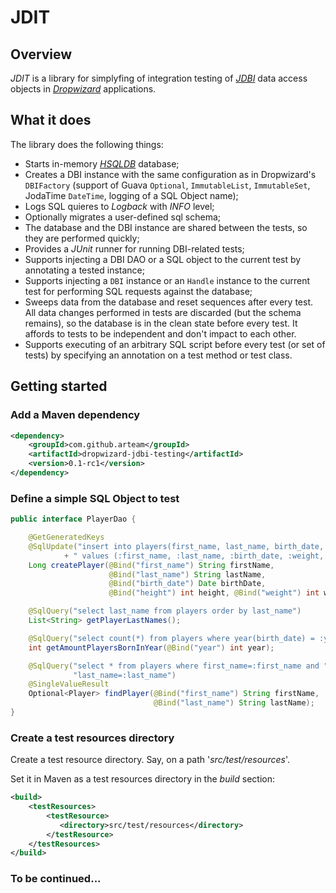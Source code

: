 # JDIT

## Overview

*JDIT* is a library for simplyfing of integration
testing of [*JDBI*](http://jdbi.org/) data access objects in
[*Dropwizard*](http://dropwizard.io/) applications.

## What it does

The library does the following things:

* Starts in-memory *[HSQLDB](http://hsqldb.org/)* database;
* Creates a DBI instance with the same configuration as in 
Dropwizard's `DBIFactory` (support of Guava `Optional`, `ImmutableList`,
`ImmutableSet`, JodaTime `DateTime`, logging of a SQL Object name);
* Logs SQL quieres to *Logback* with *INFO* level;
* Optionally migrates a user-defined sql schema; 
* The database and the DBI instance are shared between the tests, so they are
performed quickly;
* Provides a *JUnit* runner for running DBI-related tests;
* Supports injecting a DBI DAO or a SQL object to the current test
by annotating a tested instance;
* Supports injecting a `DBI` instance or an `Handle` instance to the 
current test for performing SQL requests against the database;
* Sweeps data from the database and reset sequences after every test.
All data changes performed in tests are discarded (but the schema
remains), so the database is in the clean state before every test.
It affords to tests to be independent and don't impact to each other.
* Supports executing of an arbitrary SQL script before every test
(or set of tests) by specifying an annotation on a test method or
test class.

## Getting started

### Add a Maven dependency


```xml
<dependency>
    <groupId>com.github.arteam</groupId>
    <artifactId>dropwizard-jdbi-testing</artifactId>
    <version>0.1-rc1</version>
</dependency>
```

### Define a simple SQL Object to test


````java
public interface PlayerDao {

    @GetGeneratedKeys
    @SqlUpdate("insert into players(first_name, last_name, birth_date, weight, height)"
            + " values (:first_name, :last_name, :birth_date, :weight, :height)")
    Long createPlayer(@Bind("first_name") String firstName,
                      @Bind("last_name") String lastName,
                      @Bind("birth_date") Date birthDate,
                      @Bind("height") int height, @Bind("weight") int weight);

    @SqlQuery("select last_name from players order by last_name")
    List<String> getPlayerLastNames();

    @SqlQuery("select count(*) from players where year(birth_date) = :year")
    int getAmountPlayersBornInYear(@Bind("year") int year);

    @SqlQuery("select * from players where first_name=:first_name and " +
              "last_name=:last_name")
    @SingleValueResult
    Optional<Player> findPlayer(@Bind("first_name") String firstName,
                                @Bind("last_name") String lastName);
}
````

### Create a test resources directory

Create a test resource directory. Say, on a path '*src/test/resources*'.

Set it in Maven as a test resources directory in the *build* section:

````xml
<build>
    <testResources>
        <testResource>
           <directory>src/test/resources</directory>
        </testResource>
    </testResources>
</build>
````

### To be continued...
